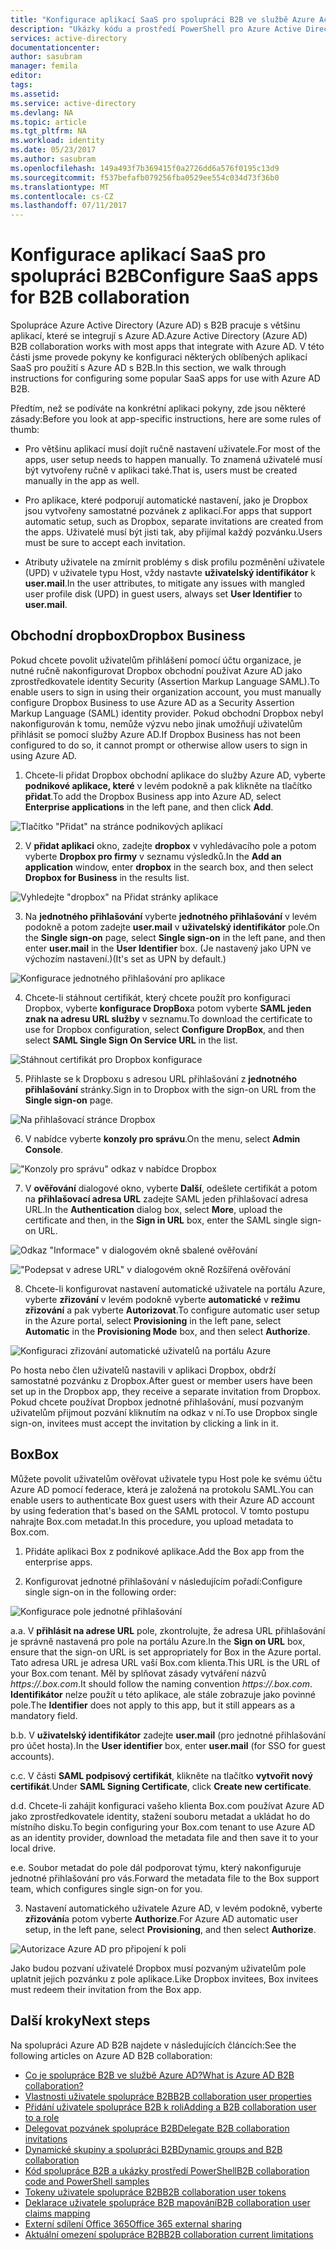 ```yaml
---
title: "Konfigurace aplikací SaaS pro spolupráci B2B ve službě Azure Active Directory | Microsoft Docs"
description: "Ukázky kódu a prostředí PowerShell pro Azure Active Directory s B2B spolupráce"
services: active-directory
documentationcenter: 
author: sasubram
manager: femila
editor: 
tags: 
ms.assetid: 
ms.service: active-directory
ms.devlang: NA
ms.topic: article
ms.tgt_pltfrm: NA
ms.workload: identity
ms.date: 05/23/2017
ms.author: sasubram
ms.openlocfilehash: 149a493f7b369415f0a2726dd6a576f0195c13d9
ms.sourcegitcommit: f537befafb079256fba0529ee554c034d73f36b0
ms.translationtype: MT
ms.contentlocale: cs-CZ
ms.lasthandoff: 07/11/2017
---
```

# <a name="configure-saas-apps-for-b2b-collaboration"></a><span data-ttu-id="744df-103">Konfigurace aplikací SaaS pro spolupráci B2B</span><span class="sxs-lookup"><span data-stu-id="744df-103">Configure SaaS apps for B2B collaboration</span></span>

<span data-ttu-id="744df-104">Spolupráce Azure Active Directory (Azure AD) s B2B pracuje s většinu aplikací, které se integrují s Azure AD.</span><span class="sxs-lookup"><span data-stu-id="744df-104">Azure Active Directory (Azure AD) B2B collaboration works with most apps that integrate with Azure AD.</span></span> <span data-ttu-id="744df-105">V této části jsme provede pokyny ke konfiguraci některých oblíbených aplikací SaaS pro použití s Azure AD s B2B.</span><span class="sxs-lookup"><span data-stu-id="744df-105">In this section, we walk through instructions for configuring some popular SaaS apps for use with Azure AD B2B.</span></span>

<span data-ttu-id="744df-106">Předtím, než se podíváte na konkrétní aplikaci pokyny, zde jsou některé zásady:</span><span class="sxs-lookup"><span data-stu-id="744df-106">Before you look at app-specific instructions, here are some rules of thumb:</span></span>

* <span data-ttu-id="744df-107">Pro většinu aplikací musí dojít ručně nastavení uživatele.</span><span class="sxs-lookup"><span data-stu-id="744df-107">For most of the apps, user setup needs to happen manually.</span></span> <span data-ttu-id="744df-108">To znamená uživatelé musí být vytvořeny ručně v aplikaci také.</span><span class="sxs-lookup"><span data-stu-id="744df-108">That is, users must be created manually in the app as well.</span></span>

* <span data-ttu-id="744df-109">Pro aplikace, které podporují automatické nastavení, jako je Dropbox jsou vytvořeny samostatné pozvánek z aplikací.</span><span class="sxs-lookup"><span data-stu-id="744df-109">For apps that support automatic setup, such as Dropbox, separate invitations are created from the apps.</span></span> <span data-ttu-id="744df-110">Uživatelé musí být jisti tak, aby přijímal každý pozvánku.</span><span class="sxs-lookup"><span data-stu-id="744df-110">Users must be sure to accept each invitation.</span></span>

* <span data-ttu-id="744df-111">Atributy uživatele na zmírnit problémy s disk profilu pozměnění uživatele (UPD) v uživatele typu Host, vždy nastavte **uživatelský identifikátor** k **user.mail**.</span><span class="sxs-lookup"><span data-stu-id="744df-111">In the user attributes, to mitigate any issues with mangled user profile disk (UPD) in guest users, always set **User Identifier** to **user.mail**.</span></span>


## <a name="dropbox-business"></a><span data-ttu-id="744df-112">Obchodní dropbox</span><span class="sxs-lookup"><span data-stu-id="744df-112">Dropbox Business</span></span>

<span data-ttu-id="744df-113">Pokud chcete povolit uživatelům přihlášení pomocí účtu organizace, je nutné ručně nakonfigurovat Dropbox obchodní používat Azure AD jako zprostředkovatele identity Security (Assertion Markup Language SAML).</span><span class="sxs-lookup"><span data-stu-id="744df-113">To enable users to sign in using their organization account, you must manually configure Dropbox Business to use Azure AD as a Security Assertion Markup Language (SAML) identity provider.</span></span> <span data-ttu-id="744df-114">Pokud obchodní Dropbox nebyl nakonfigurován k tomu, nemůže výzvu nebo jinak umožňují uživatelům přihlásit se pomocí služby Azure AD.</span><span class="sxs-lookup"><span data-stu-id="744df-114">If Dropbox Business has not been configured to do so, it cannot prompt or otherwise allow users to sign in using Azure AD.</span></span>

1. <span data-ttu-id="744df-115">Chcete-li přidat Dropbox obchodní aplikace do služby Azure AD, vyberte **podnikové aplikace, které** v levém podokně a pak klikněte na tlačítko **přidat**.</span><span class="sxs-lookup"><span data-stu-id="744df-115">To add the Dropbox Business app into Azure AD, select **Enterprise applications** in the left pane, and then click **Add**.</span></span>

  ![Tlačítko "Přidat" na stránce podnikových aplikací](media/active-directory-b2b-configure-saas-apps/add-dropbox.png)

2. <span data-ttu-id="744df-117">V **přidat aplikaci** okno, zadejte **dropbox** v vyhledávacího pole a potom vyberte **Dropbox pro firmy** v seznamu výsledků.</span><span class="sxs-lookup"><span data-stu-id="744df-117">In the **Add an application** window, enter **dropbox** in the search box, and then select **Dropbox for Business** in the results list.</span></span>

  ![Vyhledejte "dropbox" na Přidat stránky aplikace](media/active-directory-b2b-configure-saas-apps/add-app-dialog.png)

3. <span data-ttu-id="744df-119">Na **jednotného přihlašování** vyberte **jednotného přihlašování** v levém podokně a potom zadejte **user.mail** v **uživatelský identifikátor** pole.</span><span class="sxs-lookup"><span data-stu-id="744df-119">On the **Single sign-on** page, select **Single sign-on** in the left pane, and then enter **user.mail** in the **User Identifier** box.</span></span> <span data-ttu-id="744df-120">(Je nastavený jako UPN ve výchozím nastavení.)</span><span class="sxs-lookup"><span data-stu-id="744df-120">(It's set as UPN by default.)</span></span>

  ![Konfigurace jednotného přihlašování pro aplikace](media/active-directory-b2b-configure-saas-apps/configure-app-sso.png)

4. <span data-ttu-id="744df-122">Chcete-li stáhnout certifikát, který chcete použít pro konfiguraci Dropbox, vyberte **konfigurace DropBox**a potom vyberte **SAML jeden znak na adresu URL služby** v seznamu.</span><span class="sxs-lookup"><span data-stu-id="744df-122">To download the certificate to use for Dropbox configuration, select **Configure DropBox**, and then select **SAML Single Sign On Service URL** in the list.</span></span>

  ![Stáhnout certifikát pro Dropbox konfigurace](media/active-directory-b2b-configure-saas-apps/download-certificate.png)

5. <span data-ttu-id="744df-124">Přihlaste se k Dropboxu s adresou URL přihlašování z **jednotného přihlašování** stránky.</span><span class="sxs-lookup"><span data-stu-id="744df-124">Sign in to Dropbox with the sign-on URL from the **Single sign-on** page.</span></span>

  ![Na přihlašovací stránce Dropbox](media/active-directory-b2b-configure-saas-apps/sign-in-to-dropbox.png)

6. <span data-ttu-id="744df-126">V nabídce vyberte **konzoly pro správu**.</span><span class="sxs-lookup"><span data-stu-id="744df-126">On the menu, select **Admin Console**.</span></span>

  !["Konzoly pro správu" odkaz v nabídce Dropbox](media/active-directory-b2b-configure-saas-apps/dropbox-menu.png)

7. <span data-ttu-id="744df-128">V **ověřování** dialogové okno, vyberte **Další**, odešlete certifikát a potom na **přihlašovací adresa URL** zadejte SAML jeden přihlašovací adresa URL.</span><span class="sxs-lookup"><span data-stu-id="744df-128">In the **Authentication** dialog box, select **More**, upload the certificate and then, in the **Sign in URL** box, enter the SAML single sign-on URL.</span></span>

  ![Odkaz "Informace" v dialogovém okně sbalené ověřování](media/active-directory-b2b-configure-saas-apps/dropbox-auth-01.png)

  !["Podepsat v adrese URL" v dialogovém okně Rozšířená ověřování](media/active-directory-b2b-configure-saas-apps/paste-single-sign-on-URL.png)

8. <span data-ttu-id="744df-131">Chcete-li konfigurovat nastavení automatické uživatele na portálu Azure, vyberte **zřizování** v levém podokně vyberte **automatické** v **režimu zřizování** a pak vyberte **Autorizovat**.</span><span class="sxs-lookup"><span data-stu-id="744df-131">To configure automatic user setup in the Azure portal, select **Provisioning** in the left pane, select **Automatic** in the **Provisioning Mode** box, and then select **Authorize**.</span></span>

  ![Konfiguraci zřizování automatické uživatelů na portálu Azure](media/active-directory-b2b-configure-saas-apps/set-up-automatic-provisioning.png)

<span data-ttu-id="744df-133">Po hosta nebo člen uživatelů nastavili v aplikaci Dropbox, obdrží samostatné pozvánku z Dropbox.</span><span class="sxs-lookup"><span data-stu-id="744df-133">After guest or member users have been set up in the Dropbox app, they receive a separate invitation from Dropbox.</span></span> <span data-ttu-id="744df-134">Pokud chcete používat Dropbox jednotné přihlašování, musí pozvaným uživatelům přijmout pozvání kliknutím na odkaz v ní.</span><span class="sxs-lookup"><span data-stu-id="744df-134">To use Dropbox single sign-on, invitees must accept the invitation by clicking a link in it.</span></span>

## <a name="box"></a><span data-ttu-id="744df-135">Box</span><span class="sxs-lookup"><span data-stu-id="744df-135">Box</span></span>
<span data-ttu-id="744df-136">Můžete povolit uživatelům ověřovat uživatele typu Host pole ke svému účtu Azure AD pomocí federace, která je založená na protokolu SAML.</span><span class="sxs-lookup"><span data-stu-id="744df-136">You can enable users to authenticate Box guest users with their Azure AD account by using federation that's based on the SAML protocol.</span></span> <span data-ttu-id="744df-137">V tomto postupu nahrajte Box.com metadat.</span><span class="sxs-lookup"><span data-stu-id="744df-137">In this procedure, you upload metadata to Box.com.</span></span>

1. <span data-ttu-id="744df-138">Přidáte aplikaci Box z podnikové aplikace.</span><span class="sxs-lookup"><span data-stu-id="744df-138">Add the Box app from the enterprise apps.</span></span>

2. <span data-ttu-id="744df-139">Konfigurovat jednotné přihlašování v následujícím pořadí:</span><span class="sxs-lookup"><span data-stu-id="744df-139">Configure single sign-on in the following order:</span></span>

  ![Konfigurace pole jednotné přihlašování](media/active-directory-b2b-configure-saas-apps/configure-box-sso.png)

 <span data-ttu-id="744df-141">a.</span><span class="sxs-lookup"><span data-stu-id="744df-141">a.</span></span> <span data-ttu-id="744df-142">V **přihlásit na adrese URL** pole, zkontrolujte, že adresa URL přihlašování je správně nastavená pro pole na portálu Azure.</span><span class="sxs-lookup"><span data-stu-id="744df-142">In the **Sign on URL** box, ensure that the sign-on URL is set appropriately for Box in the Azure portal.</span></span> <span data-ttu-id="744df-143">Tato adresa URL je adresa URL vaší Box.com klienta.</span><span class="sxs-lookup"><span data-stu-id="744df-143">This URL is the URL of your Box.com tenant.</span></span> <span data-ttu-id="744df-144">Měl by splňovat zásady vytváření názvů *https://.box.com*.</span><span class="sxs-lookup"><span data-stu-id="744df-144">It should follow the naming convention *https://.box.com*.</span></span>  
 <span data-ttu-id="744df-145">**Identifikátor** nelze použít u této aplikace, ale stále zobrazuje jako povinné pole.</span><span class="sxs-lookup"><span data-stu-id="744df-145">The **Identifier** does not apply to this app, but it still appears as a mandatory field.</span></span>

 <span data-ttu-id="744df-146">b.</span><span class="sxs-lookup"><span data-stu-id="744df-146">b.</span></span> <span data-ttu-id="744df-147">V **uživatelský identifikátor** zadejte **user.mail** (pro jednotné přihlašování pro účet hosta).</span><span class="sxs-lookup"><span data-stu-id="744df-147">In the **User identifier** box, enter **user.mail** (for SSO for guest accounts).</span></span>

 <span data-ttu-id="744df-148">c.</span><span class="sxs-lookup"><span data-stu-id="744df-148">c.</span></span> <span data-ttu-id="744df-149">V části **SAML podpisový certifikát**, klikněte na tlačítko **vytvořit nový certifikát**.</span><span class="sxs-lookup"><span data-stu-id="744df-149">Under **SAML Signing Certificate**, click **Create new certificate**.</span></span>

 <span data-ttu-id="744df-150">d.</span><span class="sxs-lookup"><span data-stu-id="744df-150">d.</span></span> <span data-ttu-id="744df-151">Chcete-li zahájit konfiguraci vašeho klienta Box.com používat Azure AD jako zprostředkovatele identity, stažení souboru metadat a ukládat ho do místního disku.</span><span class="sxs-lookup"><span data-stu-id="744df-151">To begin configuring your Box.com tenant to use Azure AD as an identity provider, download the metadata file and then save it to your local drive.</span></span>

 <span data-ttu-id="744df-152">e.</span><span class="sxs-lookup"><span data-stu-id="744df-152">e.</span></span> <span data-ttu-id="744df-153">Soubor metadat do pole dál podporovat týmu, který nakonfiguruje jednotné přihlašování pro vás.</span><span class="sxs-lookup"><span data-stu-id="744df-153">Forward the metadata file to the Box support team, which configures single sign-on for you.</span></span>

3. <span data-ttu-id="744df-154">Nastavení automatického uživatele Azure AD, v levém podokně, vyberte **zřizování**a potom vyberte **Authorize**.</span><span class="sxs-lookup"><span data-stu-id="744df-154">For Azure AD automatic user setup, in the left pane, select **Provisioning**, and then select **Authorize**.</span></span>

  ![Autorizace Azure AD pro připojení k poli](media/active-directory-b2b-configure-saas-apps/auth-azure-ad-to-connect-to-box.png)

<span data-ttu-id="744df-156">Jako budou pozvaní uživatelé Dropbox musí pozvaným uživatelům pole uplatnit jejich pozvánku z pole aplikace.</span><span class="sxs-lookup"><span data-stu-id="744df-156">Like Dropbox invitees, Box invitees must redeem their invitation from the Box app.</span></span>

## <a name="next-steps"></a><span data-ttu-id="744df-157">Další kroky</span><span class="sxs-lookup"><span data-stu-id="744df-157">Next steps</span></span>

<span data-ttu-id="744df-158">Na spolupráci Azure AD B2B najdete v následujících článcích:</span><span class="sxs-lookup"><span data-stu-id="744df-158">See the following articles on Azure AD B2B collaboration:</span></span>

* [<span data-ttu-id="744df-159">Co je spolupráce B2B ve službě Azure AD?</span><span class="sxs-lookup"><span data-stu-id="744df-159">What is Azure AD B2B collaboration?</span></span>](active-directory-b2b-what-is-azure-ad-b2b.md)
* [<span data-ttu-id="744df-160">Vlastnosti uživatele spolupráce B2B</span><span class="sxs-lookup"><span data-stu-id="744df-160">B2B collaboration user properties</span></span>](active-directory-b2b-user-properties.md)
* [<span data-ttu-id="744df-161">Přidání uživatele spolupráce B2B k roli</span><span class="sxs-lookup"><span data-stu-id="744df-161">Adding a B2B collaboration user to a role</span></span>](active-directory-b2b-add-guest-to-role.md)
* [<span data-ttu-id="744df-162">Delegovat pozvánek spolupráce B2B</span><span class="sxs-lookup"><span data-stu-id="744df-162">Delegate B2B collaboration invitations</span></span>](active-directory-b2b-delegate-invitations.md)
* [<span data-ttu-id="744df-163">Dynamické skupiny a spolupráci B2B</span><span class="sxs-lookup"><span data-stu-id="744df-163">Dynamic groups and B2B collaboration</span></span>](active-directory-b2b-dynamic-groups.md)
* [<span data-ttu-id="744df-164">Kód spolupráce B2B a ukázky prostředí PowerShell</span><span class="sxs-lookup"><span data-stu-id="744df-164">B2B collaboration code and PowerShell samples</span></span>](active-directory-b2b-code-samples.md)
* [<span data-ttu-id="744df-165">Tokeny uživatele spolupráce B2B</span><span class="sxs-lookup"><span data-stu-id="744df-165">B2B collaboration user tokens</span></span>](active-directory-b2b-user-token.md)
* [<span data-ttu-id="744df-166">Deklarace uživatele spolupráce B2B mapování</span><span class="sxs-lookup"><span data-stu-id="744df-166">B2B collaboration user claims mapping</span></span>](active-directory-b2b-claims-mapping.md)
* [<span data-ttu-id="744df-167">Externí sdílení Office 365</span><span class="sxs-lookup"><span data-stu-id="744df-167">Office 365 external sharing</span></span>](active-directory-b2b-o365-external-user.md)
* [<span data-ttu-id="744df-168">Aktuální omezení spolupráce B2B</span><span class="sxs-lookup"><span data-stu-id="744df-168">B2B collaboration current limitations</span></span>](active-directory-b2b-current-limitations.md)
